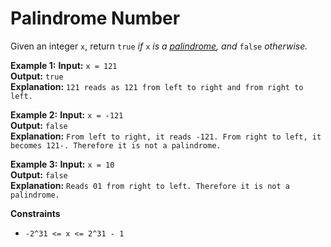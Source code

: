 # Palindrome Number

Given an integer `x`, return `true` *if* `x` *is a [palindrome](https://en.wikipedia.org/wiki/Palindromic_number), and* `false` *otherwise.*



**Example 1:**
__Input:__ ```x = 121```\
__Output:__ ```true```\
__Explanation:__ ```121 reads as 121 from left to right and from right to left.```
                                            
**Example 2:**
__Input:__ ```x = -121```\
__Output:__ ```false```\
__Explanation:__ ```From left to right, it reads -121. From right to left, it becomes 121-. Therefore it is not a palindrome.```

**Example 3:**
__Input:__ ```x = 10```\
__Output:__ ```false```\
__Explanation:__ ```Reads 01 from right to left. Therefore it is not a palindrome.```



**Constraints**
* ```-2^31 <= x <= 2^31 - 1```
